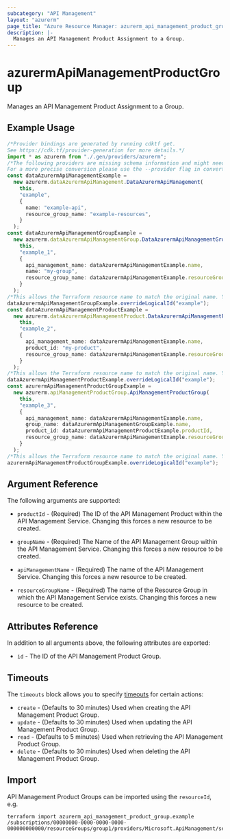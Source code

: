 ```yaml
---
subcategory: "API Management"
layout: "azurerm"
page_title: "Azure Resource Manager: azurerm_api_management_product_group"
description: |-
  Manages an API Management Product Assignment to a Group.
---
```


# azurermApiManagementProductGroup

Manages an API Management Product Assignment to a Group.

## Example Usage

```typescript
/*Provider bindings are generated by running cdktf get.
See https://cdk.tf/provider-generation for more details.*/
import * as azurerm from "./.gen/providers/azurerm";
/*The following providers are missing schema information and might need manual adjustments to synthesize correctly: azurerm.
For a more precise conversion please use the --provider flag in convert.*/
const dataAzurermApiManagementExample =
  new azurerm.dataAzurermApiManagement.DataAzurermApiManagement(
    this,
    "example",
    {
      name: "example-api",
      resource_group_name: "example-resources",
    }
  );
const dataAzurermApiManagementGroupExample =
  new azurerm.dataAzurermApiManagementGroup.DataAzurermApiManagementGroup(
    this,
    "example_1",
    {
      api_management_name: dataAzurermApiManagementExample.name,
      name: "my-group",
      resource_group_name: dataAzurermApiManagementExample.resourceGroupName,
    }
  );
/*This allows the Terraform resource name to match the original name. You can remove the call if you don't need them to match.*/
dataAzurermApiManagementGroupExample.overrideLogicalId("example");
const dataAzurermApiManagementProductExample =
  new azurerm.dataAzurermApiManagementProduct.DataAzurermApiManagementProduct(
    this,
    "example_2",
    {
      api_management_name: dataAzurermApiManagementExample.name,
      product_id: "my-product",
      resource_group_name: dataAzurermApiManagementExample.resourceGroupName,
    }
  );
/*This allows the Terraform resource name to match the original name. You can remove the call if you don't need them to match.*/
dataAzurermApiManagementProductExample.overrideLogicalId("example");
const azurermApiManagementProductGroupExample =
  new azurerm.apiManagementProductGroup.ApiManagementProductGroup(
    this,
    "example_3",
    {
      api_management_name: dataAzurermApiManagementExample.name,
      group_name: dataAzurermApiManagementGroupExample.name,
      product_id: dataAzurermApiManagementProductExample.productId,
      resource_group_name: dataAzurermApiManagementExample.resourceGroupName,
    }
  );
/*This allows the Terraform resource name to match the original name. You can remove the call if you don't need them to match.*/
azurermApiManagementProductGroupExample.overrideLogicalId("example");

```

## Argument Reference

The following arguments are supported:

*   `productId` - (Required) The ID of the API Management Product within the API Management Service. Changing this forces a new resource to be created.

*   `groupName` - (Required) The Name of the API Management Group within the API Management Service. Changing this forces a new resource to be created.

*   `apiManagementName` - (Required) The name of the API Management Service. Changing this forces a new resource to be created.

*   `resourceGroupName` - (Required) The name of the Resource Group in which the API Management Service exists. Changing this forces a new resource to be created.

## Attributes Reference

In addition to all arguments above, the following attributes are exported:

* `id` - The ID of the API Management Product Group.

## Timeouts

The `timeouts` block allows you to specify [timeouts](https://www.terraform.io/language/resources/syntax#operation-timeouts) for certain actions:

* `create` - (Defaults to 30 minutes) Used when creating the API Management Product Group.
* `update` - (Defaults to 30 minutes) Used when updating the API Management Product Group.
* `read` - (Defaults to 5 minutes) Used when retrieving the API Management Product Group.
* `delete` - (Defaults to 30 minutes) Used when deleting the API Management Product Group.

## Import

API Management Product Groups can be imported using the `resourceId`, e.g.

```console
terraform import azurerm_api_management_product_group.example /subscriptions/00000000-0000-0000-0000-000000000000/resourceGroups/group1/providers/Microsoft.ApiManagement/service/service1/products/exampleId/groups/groupId
```

